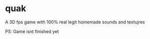 # quak
A 3D fps game with 100% real legit homemade sounds and textujres










PS: Game isnt finished yet

